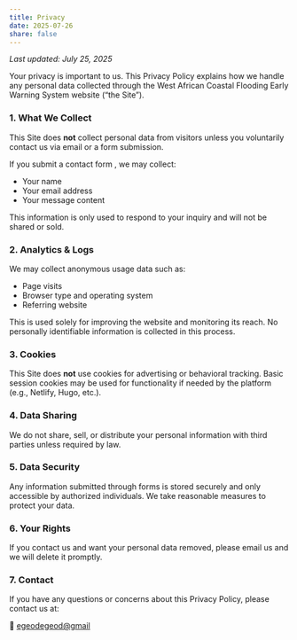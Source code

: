 ```yaml
---
title: Privacy
date: 2025-07-26
share: false
---
```


_Last updated: July 25, 2025_

Your privacy is important to us. This Privacy Policy explains how we handle any personal data collected through the West African Coastal Flooding Early Warning System website (“the Site”).

### 1. What We Collect

This Site does **not** collect personal data from visitors unless you voluntarily contact us via email or a form submission.

If you submit a contact form , we may collect:

- Your name
- Your email address
- Your message content

This information is only used to respond to your inquiry and will not be shared or sold.

### 2. Analytics & Logs

We may collect anonymous usage data such as:

- Page visits
- Browser type and operating system
- Referring website

This is used solely for improving the website and monitoring its reach. No personally identifiable information is collected in this process.

### 3. Cookies

This Site does **not** use cookies for advertising or behavioral tracking. Basic session cookies may be used for functionality if needed by the platform (e.g., Netlify, Hugo, etc.).

### 4. Data Sharing

We do not share, sell, or distribute your personal information with third parties unless required by law.

### 5. Data Security

Any information submitted through forms is stored securely and only accessible by authorized individuals. We take reasonable measures to protect your data.

### 6. Your Rights

If you contact us and want your personal data removed, please email us and we will delete it promptly.

### 7. Contact

If you have any questions or concerns about this Privacy Policy, please contact us at:

📧 [egeodegeod@gmail](egeodegeod@gmail.com)
